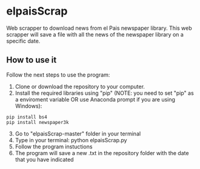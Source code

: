 # elpaisScrap
Web scrapper to download news from el Pais newspaper library. This web scrapper will save a file with all the news of the newspaper library on a specific date.

## How to use it
Follow the next steps to use the program:
  1. Clone or download the repository to your computer.
  2. Install the required libraries using "pip" (NOTE: you need to set "pip" as a enviroment variable OR use Anaconda prompt if you are using Windows): 
  
    pip install bs4
    pip install newspaper3k
  3. Go to "elpaisScrap-master" folder in your terminal
  4. Type in your terminal: python elpaisScrap.py
  5. Follow the program instuctions
  6. The program will save a new .txt in the repository folder with the date that you have indicated
  
